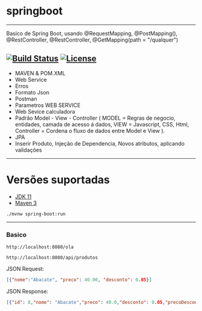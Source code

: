 # springboot
---
Basico de Spring Boot, usando @RequestMapping, @PostMapping(), @RestController, @RestController, @GetMapping(path = "/qualquer")

[![Build Status](https://travis-ci.org/murilonerdx/springboot.svg?branch=main)](https://travis-ci.org/murilonerdx/springboot)
[![License](http://img.shields.io/:license-apache-blue.svg)](http://www.apache.org/licenses/LICENSE-2.0.html)
---
- MAVEN & POM.XML
- Web Service
- Erros
-  Formato Json
- Postman
- Parametros WEB SERVICE
- Web Sevice calculadora
- Padrão Model - View - Controller ( MODEL = Regras de negocio, entidades, camada de acesso á dados, VIEW = Javascript, CSS, Html, Controller = Cordena o fluxo de dados entre Model e View ).
- JPA
- Inserir Produto, Injeção de Dependencia, Novos atributos, aplicando validações
--------
# Versões suportadas

- [JDK 11](https://www.oracle.com/br/java/technologies/javase-jdk11-downloads.html)
- [Maven 3](https://maven.apache.org)

```shell
./mvnw spring-boot:run
```
--------

### Basico

```
http://localhost:8080/ola
```

```
http://localhost:8080/api/produtos
```

JSON Request:

```json
[{"nome":"Abacate", "preco": 40.00, "desconto": 0.05}]
```
JSON Response:
```json
[{"id": 8,"nome": "Abacate","preco": 40.0,"desconto": 0.05,"precoDesconto": 38.0}]
```


